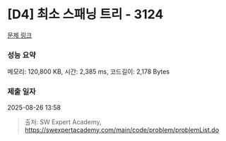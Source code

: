 # [D4] 최소 스패닝 트리 - 3124 

[문제 링크](https://swexpertacademy.com/main/code/problem/problemDetail.do?contestProbId=AV_mSnmKUckDFAWb) 

### 성능 요약

메모리: 120,800 KB, 시간: 2,385 ms, 코드길이: 2,178 Bytes

### 제출 일자

2025-08-26 13:58



> 출처: SW Expert Academy, https://swexpertacademy.com/main/code/problem/problemList.do